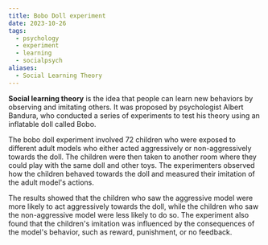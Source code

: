 ```yaml
---
title: Bobo Doll experiment
date: 2023-10-26
tags:
  - psychology
  - experiment
  - learning
  - socialpsych
aliases:
  - Social Learning Theory
---
```

**Social learning theory** is the idea that people can learn new behaviors by observing and imitating others. It was proposed by psychologist Albert Bandura, who conducted a series of experiments to test his theory using an inflatable doll called Bobo. 

The bobo doll experiment involved 72 children who were exposed to different adult models who either acted aggressively or non-aggressively towards the doll. The children were then taken to another room where they could play with the same doll and other toys. The experimenters observed how the children behaved towards the doll and measured their imitation of the adult model's actions. 

The results showed that the children who saw the aggressive model were more likely to act aggressively towards the doll, while the children who saw the non-aggressive model were less likely to do so. The experiment also found that the children's imitation was influenced by the consequences of the model's behavior, such as reward, punishment, or no feedback. 
